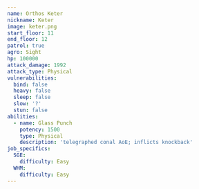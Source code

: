 ```yaml
---
name: Orthos Keter
nickname: Keter
image: keter.png
start_floor: 11
end_floor: 12
patrol: true
agro: Sight
hp: 100000
attack_damage: 1992
attack_type: Physical
vulnerabilities:
  bind: false
  heavy: false
  sleep: false
  slow: '?'
  stun: false
abilities:
  - name: Glass Punch
    potency: 1500
    type: Physical
    description: 'telegraphed conal AoE; inflicts knockback'
job_specifics:
  SGE:
    difficulty: Easy
  WHM:
    difficulty: Easy
---
```

